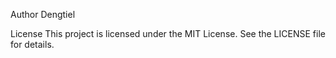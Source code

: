 Author
Dengtiel

License
This project is licensed under the MIT License. See the LICENSE file for details.
